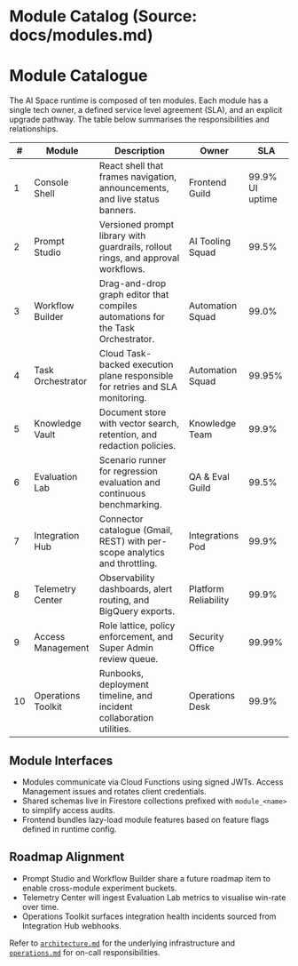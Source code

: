 # Module Catalog (Source: docs/modules.md)

# Module Catalogue

The AI Space runtime is composed of ten modules. Each module has a single tech owner, a defined service level agreement (SLA), and an explicit upgrade pathway. The table below summarises the responsibilities and relationships.

| # | Module | Description | Owner | SLA |
| --- | --- | --- | --- | --- |
| 1 | Console Shell | React shell that frames navigation, announcements, and live status banners. | Frontend Guild | 99.9% UI uptime |
| 2 | Prompt Studio | Versioned prompt library with guardrails, rollout rings, and approval workflows. | AI Tooling Squad | 99.5% |
| 3 | Workflow Builder | Drag-and-drop graph editor that compiles automations for the Task Orchestrator. | Automation Squad | 99.0% |
| 4 | Task Orchestrator | Cloud Task-backed execution plane responsible for retries and SLA monitoring. | Automation Squad | 99.95% |
| 5 | Knowledge Vault | Document store with vector search, retention, and redaction policies. | Knowledge Team | 99.9% |
| 6 | Evaluation Lab | Scenario runner for regression evaluation and continuous benchmarking. | QA & Eval Guild | 99.5% |
| 7 | Integration Hub | Connector catalogue (Gmail, REST) with per-scope analytics and throttling. | Integrations Pod | 99.9% |
| 8 | Telemetry Center | Observability dashboards, alert routing, and BigQuery exports. | Platform Reliability | 99.9% |
| 9 | Access Management | Role lattice, policy enforcement, and Super Admin review queue. | Security Office | 99.99% |
| 10 | Operations Toolkit | Runbooks, deployment timeline, and incident collaboration utilities. | Operations Desk | 99.9% |

## Module Interfaces

- Modules communicate via Cloud Functions using signed JWTs. Access Management issues and rotates client credentials.
- Shared schemas live in Firestore collections prefixed with `module_<name>` to simplify access audits.
- Frontend bundles lazy-load module features based on feature flags defined in runtime config.

## Roadmap Alignment

- Prompt Studio and Workflow Builder share a future roadmap item to enable cross-module experiment buckets.
- Telemetry Center will ingest Evaluation Lab metrics to visualise win-rate over time.
- Operations Toolkit surfaces integration health incidents sourced from Integration Hub webhooks.

Refer to [`architecture.md`](architecture.md) for the underlying infrastructure and [`operations.md`](operations.md) for on-call responsibilities.
